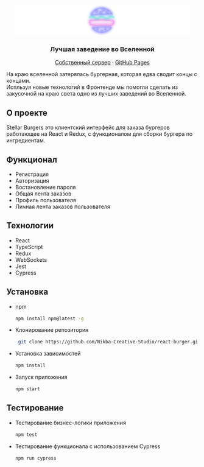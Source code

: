 
<div align="center">
  <img src="src/images/logo.svg" alt="Stellar Burgers" height="80">
  <h3 align="center">Лучшая заведение во Вселенной</h3>
  <p align="center">
    <a href="https://demo5.nikba-dev.com/">Собственный сервер</a>
    ·
    <a href="#">GitHub Pages</a>
  </p>
</div>


На краю вселенной затерялась бургерная, которая едва сводит концы с концами.
<br />
Испльзуя новые технологий в Фронтенде мы помогли сделать из закусочной на краю света одно из лучших заведений во Вселенной. 

## О проекте

Stellar Burgers это клиентский интерфейс для заказа бургеров работающее на React и Redux, с функционалом для сборки бургера по ингредиентам.

## Функционал

* Регистрация
* Авторизация
* Востановление пароля
* Общая лента заказов
* Профиль пользователя
* Личная лента заказов пользователя

## Технологии

* React
* TypeScript
* Redux
* WebSockets
* Jest
* Cypress

## Установка
* npm
  ```sh
  npm install npm@latest -g
  ```
* Клонирование репозитория
  ```sh
   git clone https://github.com/Nikba-Creative-Studio/react-burger.git
   ```
* Установка зависимостей
   ```sh
   npm install
   ```
* Запуск приложения
   ```sh
   npm start
   ```
## Тестирование
* Тестирование бизнес-логики приложения
   ```sh
   npm test
   ```
* Тестирование функционала с использованием Cypress
   ```sh
   npm run cypress
   ```
